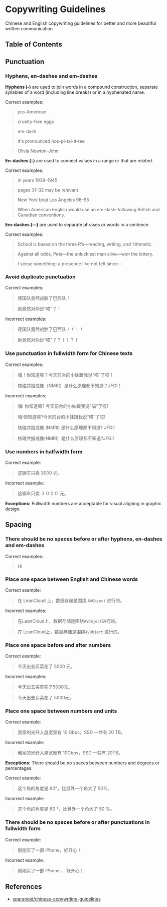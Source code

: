 # Copywriting Guidelines

Chinese and English copywriting guidelines for better and more beautiful written communication.

## Table of Contents

## Punctuation

### Hyphens, en-dashes and em-dashes

**Hyphens (-)** are used to join words in a compound construction, separate syllables of a word (including line breaks) or in a hyphenated name.

Correct examples:

> pro-American

> cruelty-free eggs

> em-dash

> it's pronounced hos-pi-tal-it-tee

> Olivia Newton-John

**En-dashes (–)** are used to connect values in a range or that are related.

Correct examples:


> in years 1939–1945

> pages 31–32 may be relevant

> New York beat Los Angeles 98–95

> When American English would use an em-dash–following British and Canadian conventions.

**Em-dashes (—)** are used to separate phrases or words in a sentence.

Correct examples:

> School is based on the three R’s—reading, writing, and ’rithmetic.

> Against all odds, Pete—the unluckiest man alive—won the lottery.

> I sense something; a presence I've not felt since—


### Avoid duplicate punctuation

Correct examples:

> 德国队竟然战胜了巴西队！

> 她竟然对你说“喵”？！

Incorrect examples:

> 德国队竟然战胜了巴西队！！！！

> 她竟然对你说“喵”？？！！？！

### Use punctuation in fullwidth form for Chinese texts

Correct examples:

> 嗨！你知道嘛？今天前台的小妹跟我说“喵”了哎！

> 核磁共振成像（NMRI）是什么原理都不知道？JFGI！

Incorrect examples:

> 嗨! 你知道嘛? 今天前台的小妹跟我说"喵"了哎!

> 嗨!你知道嘛?今天前台的小妹跟我说“喵“了哎!

> 核磁共振成像 (NMRI) 是什么原理都不知道? JFGI!

> 核磁共振成像(NMRI）是什么原理都不知道?JFGI!

### Use numbers in halfwidth form

Correct example:

> 这辆车只卖 3000 元。

Incorrect example:

> 这辆车只卖 ３０００ 元。

**Exceptions:** Fullwidth numbers are acceptable for visual aligning in graphic design.

## Spacing

### There should be no spaces before or after hyphens, en-dashes and em-dashes

Correct examples:
> Hi

### Place one space between English and Chinese words

Correct example:

> 在 LeanCloud 上，数据存储是围绕 `AVObject` 进行的。

Incorrect examples:

> 在LeanCloud上，数据存储是围绕`AVObject`进行的。

> 在 LeanCloud上，数据存储是围绕`AVObject` 进行的。

### Place one space before and after numbers

Correct example:

> 今天出去买菜花了 5000 元。

Incorrect examples:

> 今天出去买菜花了5000元。

> 今天出去买菜花了 5000元。

### Place one space between numbers and units

Correct example:

> 我家的光纤入屋宽频有 10 Gbps，SSD 一共有 20 TB。

Incorrect example:

> 我家的光纤入屋宽频有 10Gbps，SSD 一共有 20TB。

**Exceptions:** There should be no spaces between numbers and degrees or percentages.

Correct example:

> 这个角的角度是 60°，比另外一个角大了 50%。

Incorrect example:

> 这个角的角度是 60 °，比另外一个角大了 50 %。

### There should be no spaces before or after punctuations in fullwidth form

Correct example:

> 刚刚买了一部 iPhone，好开心！

Incorrect example:

> 刚刚买了一部 iPhone ， 好开心！

## References
- [sparanoid/chinese-copywriting-guidelines](https://github.com/sparanoid/chinese-copywriting-guidelines)
